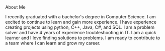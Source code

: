 About Me

I recently graduated with a bachelor's degree in Computer Science. I am excited to continue to learn and gain more experience. 
I have experience creating projects using python, C++, Java, C#, and SQL. I am a problem solver and have 4 years of experience 
troubleshooting in IT. I am a quick learner and I love finding solutions to problems. I am ready to contribute to a team where I can learn and grow my career. 

<!---
andycaceres/andycaceres is a ✨ special ✨ repository because its `README.md` (this file) appears on your GitHub profile.
You can click the Preview link to take a look at your changes.
--->
